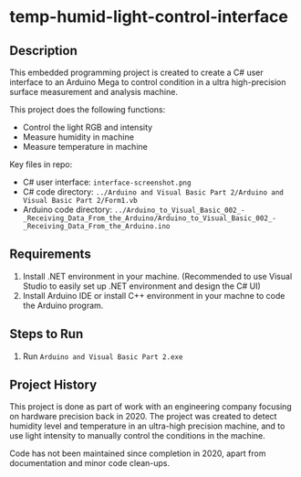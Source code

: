 # temp-humid-light-control-interface

## Description

This embedded programming project is created to create a C# user interface to an Arduino Mega to control condition in a ultra high-precision surface measurement and analysis machine.

This project does the following functions:
- Control the light RGB and intensity
- Measure humidity in machine
- Measure temperature in machine

Key files in repo:
- C# user interface: `interface-screenshot.png`
- C# code directory: `../Arduino and Visual Basic Part 2/Arduino and Visual Basic Part 2/Form1.vb`
- Arduino code directory: `../Arduino_to_Visual_Basic_002_-_Receiving_Data_From_the_Arduino/Arduino_to_Visual_Basic_002_-_Receiving_Data_From_the_Arduino.ino`

## Requirements
1. Install .NET environment in your machine. (Recommended to use Visual Studio to easily set up .NET environment and design the C# UI)
2. Install Arduino IDE or install C++ environment in your machne to code the Arduino program.

## Steps to Run
1. Run `Arduino and Visual Basic Part 2.exe`

## Project History

This project is done as part of work with an engineering company focusing on hardware precision back in 2020. The project was created to detect humidity level and temperature in an ultra-high precision machine, and to use light intensity to manually control the conditions in the machine.

Code has not been maintained since completion in 2020, apart from documentation and minor code clean-ups.
